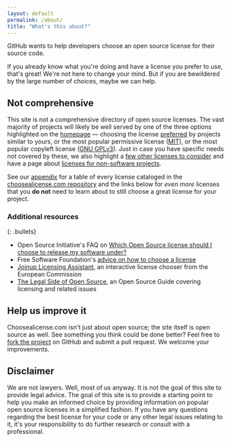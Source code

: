```yaml
---
layout: default
permalink: /about/
title: "What's this about?"
---
```


GitHub wants to help developers choose an open source license for their source code.

If you already know what you're doing and have a license you prefer to use, that's great! We're not here to change your mind. But if you are bewildered by the large number of choices, maybe we can help.

## Not comprehensive

This site is not a comprehensive directory of open source licenses. The vast majority of projects will likely be well served by one of the three options highlighted on the [homepage](/) — choosing the license [preferred](/community/) by projects similar to yours, or the most popular permissive license ([MIT](/licenses/mit/)), or the most popular copyleft license ([GNU GPLv3](/licenses/gpl-3.0/)). Just in case you have specific needs not covered by these, we also highlight a [few other licenses to consider](/licenses/) and have a page about [licenses for non-software projects](/non-software/).

See our [appendix](/appendix/) for a table of every license cataloged in the [choosealicense.com repository](https://github.com/github/choosealicense.com) and the links below for *even more* licenses that you **do not** need to learn about to still choose a great license for your project.

### Additional resources

{: .bullets}

* Open Source Initiative's FAQ on [Which Open Source license should I choose to release my software under?](https://opensource.org/faq#which-license)
* Free Software Foundation's [advice on how to choose a license](https://www.gnu.org/licenses/license-recommendations.html)
* [Joinup Licensing Assistant](https://joinup.ec.europa.eu/collection/eupl/joinup-licensing-assistant-jla), an interactive license chooser from the European Commission
* [The Legal Side of Open Source](https://opensource.guide/legal/), an Open Source Guide covering licensing and related issues

## Help us improve it

Choosealicense.com isn't just about open source; the site itself is open source as well. See something you think could be done better? Feel free to [fork the project](https://github.com/github/choosealicense.com) on GitHub and submit a pull request. We welcome your improvements.

## Disclaimer

We are not lawyers. Well, most of us anyway. It is not the goal of this site to provide legal advice. The goal of this site is to provide a starting point to help you make an informed choice by providing information on popular open source licenses in a simplified fashion. If you have any questions regarding the best license for your code or any other legal issues relating to it, it's your responsibility to do further research or consult with a professional.
